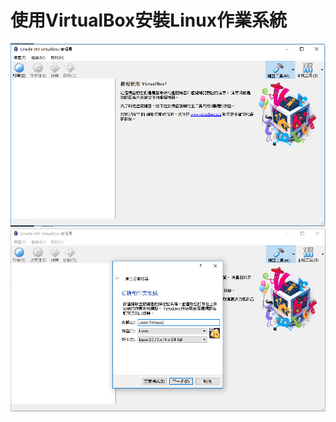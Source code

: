 # 使用VirtualBox安裝Linux作業系統

![image](https://github.com/boolenboom/ADT105136/blob/boolenboom-image/LinuxOS%20(1).PNG)
![image](https://github.com/boolenboom/ADT105136/blob/boolenboom-image/LinuxOS%20(2).PNG)
